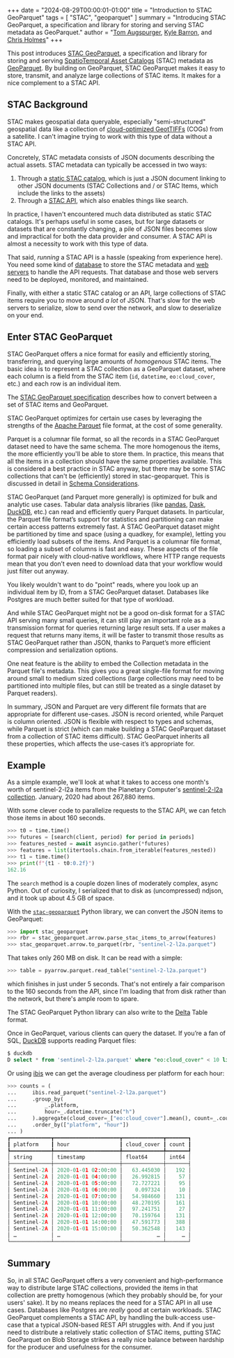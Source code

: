 +++
date = "2024-08-29T00:00:01-01:00"
title = "Introduction to STAC GeoParquet"
tags = [ "STAC", "geoparquet" ]
summary = "Introducing STAC GeoParquet, a specification and library for storing and serving STAC metadata as GeoParquet."
author = "[Tom Augspurger](https://tomaugspurger.net), [Kyle Barron](https://kylebarron.dev), and [Chris Holmes](https://beta.source.coop/cholmes)"
+++

This post introduces [STAC GeoParquet], a specification and library for storing and serving [SpatioTemporal Asset Catalogs](https://stacspec.org/) (STAC) metadata as [GeoParquet](https://geoparquet.org). By building on GeoParquet, STAC GeoParquet makes it easy to store, transmit, and analyze large collections of STAC items. It makes for a nice complement to a STAC API.

## STAC Background

STAC makes geospatial data queryable, especially "semi-structured" geospatial data like a collection of [cloud-optimized GeotTIFFs](https://www.cogeo.org) (COGs) from a satellite. I can't imagine trying to work with this type of data without a STAC API.

Concretely, STAC metadata consists of JSON documents describing the actual assets. STAC metadata can typically be accessed in two ways:

1. Through a [static STAC catalog](https://github.com/radiantearth/stac-spec/blob/master/catalog-spec/catalog-spec.md), which is just a JSON document linking to other JSON documents (STAC Collections and / or STAC Items, which include the links to the assets)
2. Through a [STAC API](https://github.com/radiantearth/stac-api-spec), which also enables things like search.

In practice, I haven't encountered much data distributed as static STAC catalogs. It's perhaps useful in some cases, but for large datasets or datasets that are constantly changing, a pile of JSON files becomes slow and impractical for both the data provider and consumer. A STAC API is almost a necessity to work with this type of data.

That said, *running* a STAC API is a hassle (speaking from experience here). You need some kind of [database](https://github.com/stac-utils/pgstac) to store the STAC metadata and [web servers](https://github.com/stac-utils/stac-fastapi) to handle the API requests. That database and those web servers need to be deployed, monitored, and maintained.

Finally, with either a static STAC catalog or an API, large collections of STAC items require you to move around *a lot* of JSON. That's slow for the web servers to serialize, slow to send over the network, and slow to deserialize on your end.

## Enter STAC GeoParquet

STAC GeoParquet offers a nice format for easily and efficiently storing, transferring, and querying large amounts of *homogenous* STAC items.
The basic idea is to represent a STAC collection as a GeoParquet dataset, where each column is a field from the STAC item (`id`, `datetime`, `eo:cloud_cover`, etc.) and each row is an individual item.

The [STAC GeoParquet specification](https://stac-utils.github.io/stac-geoparquet/latest/spec/stac-geoparquet-spec/) describes how to convert between a set of STAC items and GeoParquet.

STAC GeoParquet optimizes for certain use cases by leveraging the strengths of the [Apache Parquet](https://parquet.apache.org) file format, at the cost of some generality.

Parquet is a columnar file format, so all the records in a STAC GeoParquet dataset need to have the same schema. The more homogenous the items, the more efficiently you'll be able to store them. In practice, this means that all the items in a collection should have the same properties available. This is considered a best practice in STAC anyway, but there may be some STAC collections that can't be (efficiently) stored in stac-geoparquet. This is discussed in detail in [Schema Considerations](https://stac-utils.github.io/stac-geoparquet/latest/schema/).

STAC GeoParquet (and Parquet more generally) is optimized for bulk and analytic use cases. Tabular data analysis libraries (like [pandas](https://pandas.pydata.org), [Dask](https://www.dask.org), [DuckDB](https://duckdb.org), etc.) can read and efficiently query Parquet datasets. In particular, the Parquet file format’s support for statistics and partitioning can make certain access patterns extremely fast. A STAC GeoParquet dataset might be partitioned by time and space (using a quadkey, for example), letting you efficiently load subsets of the items. And Parquet is a columnar file format, so loading a subset of columns is fast and easy. These aspects of the file format pair nicely with cloud-native workflows, where HTTP range requests mean that you don’t even need to download data that your workflow would just filter out anyway.

You likely wouldn't want to do "point" reads, where you look up an individual item by ID, from a STAC GeoParquet dataset. Databases like Postgres are much better suited for that type of workload.

And while STAC GeoParquet might not be a good on-disk format for a STAC API serving many small queries, it can still play an important role as a transmission format for queries returning large result sets. If a user makes a request that returns many items, it will be faster to transmit those results as STAC GeoParquet rather than JSON, thanks to Parquet’s more efficient compression and serialization options.

One neat feature is the ability to embed the Collection metadata in the Parquet file's metadata. This gives you a great single-file format for moving around small to medium sized collections (large collections may need to be partitioned into multiple files, but can still be treated as a single dataset by Parquet readers).

In summary, JSON and Parquet are very different file formats that are appropriate for different use-cases. JSON is record oriented, while Parquet is column oriented. JSON is flexible with respect to types and schemas, while Parquet is strict (which can make building a STAC GeoParquet dataset from a collection of STAC items difficult). STAC GeoParquet inherits all these properties, which affects the use-cases it’s appropriate for.

## Example

As a simple example, we'll look at what it takes to access one month's worth of sentinel-2-l2a items from the Planetary Computer's [sentinel-2-l2a collection](https://planetarycomputer.microsoft.com/dataset/sentinel-2-l2a). January, 2020 had about 267,880 items.

With some clever code to parallelize requests to the STAC API, we can fetch those items in about 160 seconds.

```python
>>> t0 = time.time()
>>> futures = [search(client, period) for period in periods]
>>> features_nested = await asyncio.gather(*futures)
>>> features = list(itertools.chain.from_iterable(features_nested))
>>> t1 = time.time()
>>> print(f"{t1 - t0:0.2f}")
162.16
```

The `search` method is a couple dozen lines of moderately complex, async Python. Out of curiosity, I serialized that to disk as (uncompressed) ndjson, and it took up about 4.5 GB of space.

With the [`stac-geoparquet`] Python library, we can convert the JSON items to GeoParquet:

```python
>>> import stac_geoparquet
>>> rbr = stac_geoparquet.arrow.parse_stac_items_to_arrow(features)
>>> stac_geoparquet.arrow.to_parquet(rbr, "sentinel-2-l2a.parquet")
```

That takes only 260 MB on disk. It can be read with a simple:

```python
>>> table = pyarrow.parquet.read_table("sentinel-2-l2a.parquet")
```

which finishes in just under 5 seconds. That's not entirely a fair comparison to the 160 seconds from the API, since I'm loading that from disk rather than the network, but there's ample room to spare.

The STAC GeoParquet Python library can also write to the [Delta] Table format.

Once in GeoParquet, various clients can query the dataset. If you’re a fan of SQL, [DuckDB] supports reading Parquet files:

```sql
$ duckdb
D select * from 'sentinel-2-l2a.parquet' where "eo:cloud_cover" < 10 limit 10;
```

Or using [ibis] we can get the average cloudiness per platform for each hour:

```python
>>> counts = (
...     ibis.read_parquet("sentinel-2-l2a.parquet")
...     .group_by(
...         _.platform,
...         hour=_.datetime.truncate("h")
...     ).aggregate(cloud_cover=_["eo:cloud_cover"].mean(), count=_.count())
...     .order_by(["platform", "hour"])
... )
┏━━━━━━━━━━━━━┳━━━━━━━━━━━━━━━━━━━━━┳━━━━━━━━━━━━━┳━━━━━━━┓
┃ platform    ┃ hour                ┃ cloud_cover ┃ count ┃
┡━━━━━━━━━━━━━╇━━━━━━━━━━━━━━━━━━━━━╇━━━━━━━━━━━━━╇━━━━━━━┩
│ string      │ timestamp           │ float64     │ int64 │
├─────────────┼─────────────────────┼─────────────┼───────┤
│ Sentinel-2A │ 2020-01-01 02:00:00 │   63.445030 │   192 │
│ Sentinel-2A │ 2020-01-01 04:00:00 │   26.992815 │    57 │
│ Sentinel-2A │ 2020-01-01 05:00:00 │   72.727221 │    95 │
│ Sentinel-2A │ 2020-01-01 06:00:00 │    0.097324 │    10 │
│ Sentinel-2A │ 2020-01-01 07:00:00 │   54.984660 │   131 │
│ Sentinel-2A │ 2020-01-01 10:00:00 │   48.270195 │   161 │
│ Sentinel-2A │ 2020-01-01 11:00:00 │   97.241751 │    27 │
│ Sentinel-2A │ 2020-01-01 12:00:00 │   70.159764 │   131 │
│ Sentinel-2A │ 2020-01-01 14:00:00 │   47.591773 │   388 │
│ Sentinel-2A │ 2020-01-01 15:00:00 │   50.362548 │   143 │
│ …           │ …                   │           … │     … │
└─────────────┴─────────────────────┴─────────────┴───────┘
```

## Summary

So, in all STAC GeoParquet offers a very convenient and high-performance way to distribute large STAC collections, provided the items in that collection are pretty homogenous (which they probably should be, for your users' sake). It by no means replaces the need for a STAC API in all use cases. Databases like Postgres are *really* good at certain workloads. STAC GeoParquet complements a STAC API, by handling the bulk-access use-case that a typical JSON-based REST API struggles with. And if you just need to distribute a relatively static collection of STAC items, putting STAC GeoParquet on Blob Storage strikes a really nice balance between hardship for the producer and usefulness for the consumer.

[STAC GeoParquet]: https://stac-utils.github.io/stac-geoparquet/latest/
[`stac-geoparquet`]: https://stac-utils.github.io/stac-geoparquet/latest/
[Apache Parquet]: https://parquet.apache.org
[Dask]: https://dask.org
[Delta]: https://docs.delta.io/latest/delta-intro.html
[DuckDB]: https://duckdb.org
[geoparquet]: https://geoparquet.org
[ibis]: https://ibis-project.org
[pandas]: https://pandas.pydata.org
[Schema Considerations]: https://stac-utils.github.io/stac-geoparquet/latest/schema/
[STAC]: https://stacspec.org
[COG]: https://www.cogeo.org